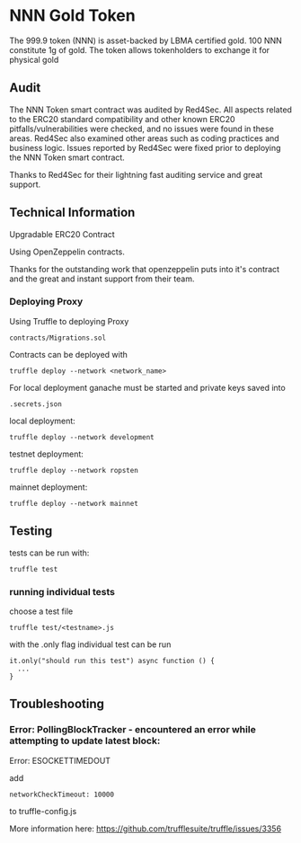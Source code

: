 # NNN Gold Token 

The 999.9 token (NNN) is asset-backed by LBMA certified gold. 100 NNN constitute 1g of gold. The token allows tokenholders to exchange it for physical gold

## Audit

The NNN Token smart contract was audited by Red4Sec. All aspects related to the ERC20 standard compatibility and other known ERC20 pitfalls/vulnerabilities were checked, and no issues were found in these areas. Red4Sec also examined other areas such as coding practices and business logic. Issues reported by Red4Sec were fixed prior to deploying the NNN Token smart contract.

Thanks to Red4Sec for their lightning fast auditing service and great support.
## Technical Information

Upgradable ERC20 Contract

Using OpenZeppelin contracts.

Thanks for the outstanding work that openzeppelin puts into it's contract and the great and instant support from their team.

### Deploying Proxy

Using Truffle to deploying Proxy
```
contracts/Migrations.sol
```

Contracts can be deployed with
```
truffle deploy --network <network_name>
```
For local deployment ganache must be started and private keys saved into

```
.secrets.json
```

local deployment:
```
truffle deploy --network development
```

testnet deployment:
```
truffle deploy --network ropsten
```

mainnet deployment:
```
truffle deploy --network mainnet
```

## Testing

tests can be run with:
```
truffle test
```
### running individual tests

choose a test file
```
truffle test/<testname>.js
```

with the .only flag individual test can be run  
```
it.only("should run this test") async function () {
  ...
}
```
## Troubleshooting
### Error: PollingBlockTracker - encountered an error while attempting to update latest block:
Error: ESOCKETTIMEDOUT

add 
```
networkCheckTimeout: 10000
```
to truffle-config.js

More information here: https://github.com/trufflesuite/truffle/issues/3356



